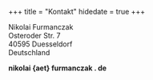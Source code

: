 +++
title = "Kontakt"
hidedate = true
+++

Nikolai Furmanczak  
Osteroder Str. 7  
40595 Duesseldorf  
Deutschland  

**nikolai {aet} furmanczak . de**

